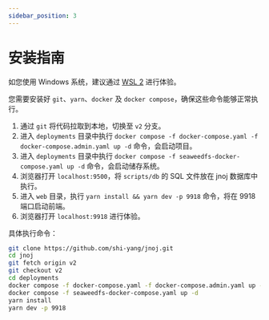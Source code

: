 ```yaml
---
sidebar_position: 3
---
```

# 安装指南

如您使用 Windows 系统，建议通过 [WSL 2](https://learn.microsoft.com/en-us/windows/wsl/install) 进行体验。

您需要安装好 `git`、`yarn`、`docker` 及 `docker compose`，确保这些命令能够正常执行。

1. 通过 `git` 将代码拉取到本地，切换至 `v2` 分支。
2. 进入 `deployments` 目录中执行 `docker compose -f docker-compose.yaml -f docker-compose.admin.yaml up -d` 命令，会启动项目。
3. 进入 `deployments` 目录中执行 `docker compose -f seaweedfs-docker-compose.yaml up -d` 命令，会启动储存系统。
4. 浏览器打开 `localhost:9500`，将 `scripts/db` 的 SQL 文件放在 jnoj 数据库中执行。
5. 进入 `web` 目录，执行 `yarn install && yarn dev -p 9918` 命令，将在 9918 端口启动前端。
6. 浏览器打开 `localhost:9918` 进行体验。

具体执行命令：

```bash
git clone https://github.com/shi-yang/jnoj.git
cd jnoj
git fetch origin v2
git checkout v2
cd deployments
docker compose -f docker-compose.yaml -f docker-compose.admin.yaml up -d
docker compose -f seaweedfs-docker-compose.yaml up -d
yarn install
yarn dev -p 9918
```
